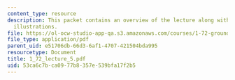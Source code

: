 ```yaml
---
content_type: resource
description: This packet contains an overview of the lecture along with diagrams and
  illustrations.
file: https://ol-ocw-studio-app-qa.s3.amazonaws.com/courses/1-72-groundwater-hydrology-fall-2005/53ca6c7bca0977b8357e539bfa17f2b5_1_72_lecture_5.pdf
file_type: application/pdf
parent_uid: e51706db-66d3-6af1-4707-421504bda995
resourcetype: Document
title: 1_72_lecture_5.pdf
uid: 53ca6c7b-ca09-77b8-357e-539bfa17f2b5
---
```

